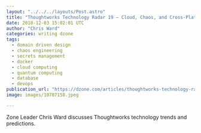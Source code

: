 ```yaml
---
layout: "../../../layouts/Post.astro"
title: "Thoughtworks Technology Radar 19 — Cloud, Chaos, and Cross-Platform"
date: 2018-12-03 15:02:01 UTC
author: "Chris Ward"
categories: writing dzone
tags:
  - domain driven design
  - chaos engineering
  - secrets management
  - docker
  - cloud computing
  - quantum computing
  - database
  - devops
publication_url: "https://dzone.com/articles/thoughtworks-technology-radar-19-cloud-chaos-and-c"
image: images/10787158.jpeg

---
```

Zone Leader Chris Ward discusses Thoughtworks technology trends and predictions.

